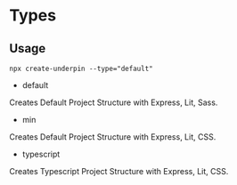 # Types

## Usage
    npx create-underpin --type="default"

- default

Creates Default Project Structure with Express, Lit, Sass.

- min

Creates Default Project Structure with Express, Lit, CSS.

- typescript

Creates Typescript Project Structure with Express, Lit, CSS.